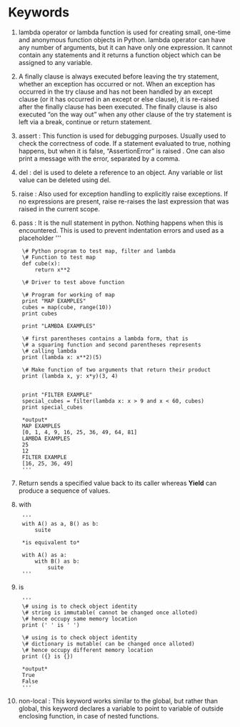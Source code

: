 
# Keywords

1. lambda operator or lambda function is used for creating small, one-time and anonymous function objects in Python. lambda operator can have any number of arguments, but it can have only one expression. It cannot contain any statements and it returns a function object which can be assigned to any variable.

2. A finally clause is always executed before leaving the try statement, whether an exception has occurred or not. When an exception has occurred in the try clause and has not been handled by an except clause (or it has occurred in an except or else clause), it is re-raised after the finally clause has been executed. The finally clause is also executed “on the way out” when any other clause of the try statement is left via a break, continue or return statement.

3. assert : This function is used for debugging purposes. Usually used to check the correctness of code. If a statement evaluated to true, nothing happens, but when it is false, “AssertionError” is raised . One can also print a message with the error, separated by a comma.

4. del : del is used to delete a reference to an object. Any variable or list value can be deleted using del.

5. raise : Also used for exception handling to explicitly raise exceptions. If no expressions are present, raise re-raises the last expression that was raised in the current scope.

6. pass : It is the null statement in python. Nothing happens when this is encountered. This is used to prevent indentation errors and used as a placeholder
  		'''
		
		\# Python program to test map, filter and lambda
		\# Function to test map 
		def cube(x):
			return x**2

		\# Driver to test above function

		\# Program for working of map 
		print "MAP EXAMPLES"
		cubes = map(cube, range(10))
		print cubes

		print "LAMBDA EXAMPLES"

		\# first parentheses contains a lambda form, that is 
		\# a squaring function and second parentheses represents
		\# calling lambda
		print (lambda x: x**2)(5)

		\# Make function of two arguments that return their product
		print (lambda x, y: x*y)(3, 4)


		print "FILTER EXAMPLE"
		special_cubes = filter(lambda x: x > 9 and x < 60, cubes)
		print special_cubes

		*output*
		MAP EXAMPLES
		[0, 1, 4, 9, 16, 25, 36, 49, 64, 81]
		LAMBDA EXAMPLES
		25
		12
		FILTER EXAMPLE
		[16, 25, 36, 49]
		'''
7. Return sends a specified value back to its caller whereas **Yield** can produce a sequence of values. 
8. with

		'''
		with A() as a, B() as b:
			suite

		*is equivalent to*

		with A() as a:
			with B() as b:
				suite
		'''
	
9. is

		'''
		\# using is to check object identity
		\# string is immutable( cannot be changed once alloted)
		\# hence occupy same memory location
		print (' ' is ' ')

		\# using is to check object identity
		\# dictionary is mutable( can be changed once alloted)
		\# hence occupy different memory location
		print ({} is {})

		*output*
		True
		False	
		'''
10. non-local : This keyword works similar to the global, but rather than global, this keyword declares a variable to point to variable of outside enclosing function, in case of nested functions.






